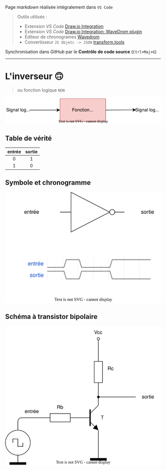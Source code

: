 Page *markdown* réalisée intégralement dans `VS Code`

> Outils utilisés :
> 
> - Extension *VS Code* [Draw.io Integration](https://marketplace.visualstudio.com/items?itemName=hediet.vscode-drawio)
> - Extension *VS Code* [Draw.io Integration: WaveDrom plugin](https://marketplace.visualstudio.com/items?itemName=nopeslide.vscode-drawio-plugin-wavedrom)
> - Éditeur de chronogrames [Wavedrom](https://wavedrom.com/)
> - Convertisseur `JS Objetc -> JSON` [transform.tools](https://transform.tools/js-object-to-json)

Synchronisation dans *GitHub* par le **Contrôle de code source** (`Ctrl+Maj+G`)

---

# L'inverseur 🙃

> ou fonction logique `NON`

![drawio](synoptique.drawio.svg)

## Table de vérité

| entrée | sortie |
| :----: | :----: |
|   0    |   1    |
|   1    |   0    |

## Symbole et chronogramme

![drawio](inverseur.drawio.svg)

## Schéma à transistor bipolaire

![drawio](transistor.drawio.svg)


